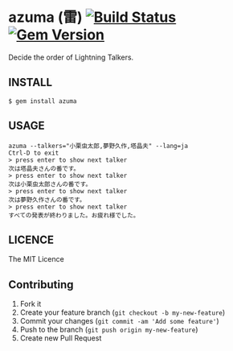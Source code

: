 # azuma (雷) [![Build Status](https://travis-ci.org/koic/azuma.svg)](https://travis-ci.org/koic/azuma) [![Gem Version](https://badge.fury.io/rb/azuma.svg)](http://badge.fury.io/rb/azuma)

Decide the order of Lightning Talkers.

## INSTALL

```
$ gem install azuma
```

## USAGE

```
azuma --talkers="小栗虫太郎,夢野久作,塔晶夫" --lang=ja
Ctrl-D to exit
> press enter to show next talker
次は塔晶夫さんの番です。
> press enter to show next talker
次は小栗虫太郎さんの番です。
> press enter to show next talker
次は夢野久作さんの番です。
> press enter to show next talker
すべての発表が終わりました。お疲れ様でした。
```

## LICENCE

The MIT Licence

## Contributing

1. Fork it
2. Create your feature branch (`git checkout -b my-new-feature`)
3. Commit your changes (`git commit -am 'Add some feature'`)
4. Push to the branch (`git push origin my-new-feature`)
5. Create new Pull Request
